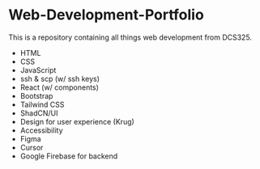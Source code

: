# Web-Development-Portfolio

This is a repository containing all things web development from DCS325.

- HTML
- CSS
- JavaScript
- ssh & scp (w/ ssh keys)
- React (w/ components)
- Bootstrap
- Tailwind CSS
- ShadCN/UI
- Design for user experience (Krug)
- Accessibility
- Figma
- Cursor
- Google Firebase for backend
